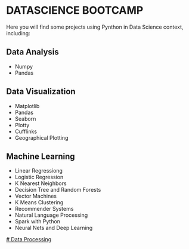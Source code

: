 # DATASCIENCE BOOTCAMP

Here you will find some projects using Pynthon in Data Science context, including:

## Data Analysis
-  Numpy
-  Pandas

## Data Visualization
-  Matplotlib
-  Pandas
-  Seaborn
-  Plotty
-  Cufflinks
-  Geographical Plotting

## Machine Learning
- Linear Regressiong
- Logistic Regression
- K Nearest Neighbors
- Decision Tree and Random Forests
- Vector Machines
- K Means Clustering
- Recommender Systems
- Natural Language Processing
- Spark with Python
- Neural Nets and Deep Learning


[# Data Processing]("Data_Processing.md)